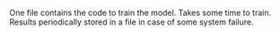 One file contains the code to train the model. Takes some time to train. Results periodically stored in a file in case of some system failure.
